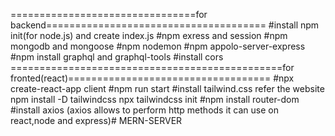 ================================for backend======================================
#install npm init(for node.js) and create index.js
#npm exress and session
#npm mongodb and mongoose
#npm nodemon
#npm appolo-server-express
#npm install graphql and graphql-tools
#install cors
===============================================for fronted(react)===================================
#npx create-react-app client
#npm run start
#install tailwind.css refer the website
npm install -D tailwindcss
npx tailwindcss init
#npm install router-dom
#install axios (axios allows to perform http methods it can use on react,node and express)#   M E R N - S E R V E R 
 
 
